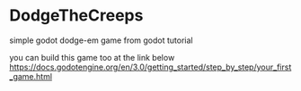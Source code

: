 # DodgeTheCreeps
simple godot dodge-em game from godot tutorial

you can build this game too at the link below
https://docs.godotengine.org/en/3.0/getting_started/step_by_step/your_first_game.html
